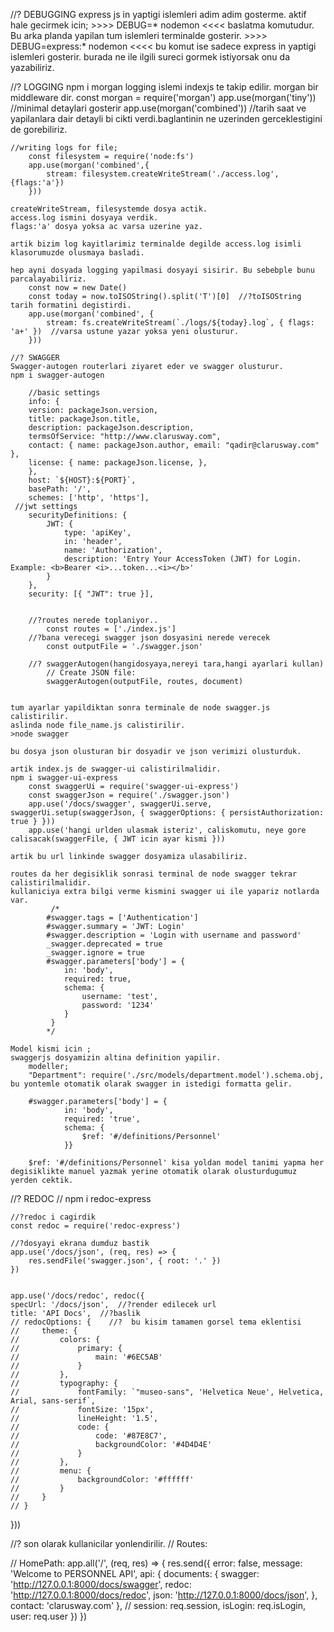 //? DEBUGGING 
    express js in yaptigi islemleri adim adim gosterme.
    aktif hale gecirmek icin; >>>> DEBUG=* nodemon <<<< baslatma komutudur. Bu arka planda yapilan tum islemleri terminalde gosterir.
    >>>> DEBUG=express:* nodemon <<<< bu komut ise sadece express in yaptigi islemleri gosterir. burada ne ile ilgili sureci gormek istiyorsak onu da yazabiliriz.

//? LOGGING
    npm i morgan
    logging islemi indexjs te takip edilir. morgan bir middleware dir.
        const morgan = require('morgan')
        app.use(morgan('tiny'))   //minimal detaylari gosterir
        app.use(morgan('combined'))  //tarih saat ve yapilanlara dair detayli bi cikti verdi.baglantinin ne uzerinden gerceklestigini de gorebiliriz.

    //writing logs for file;
        const filesystem = require('node:fs')
        app.use(morgan('combined',{
            stream: filesystem.createWriteStream('./access.log',{flags:'a'})
        })) 

    createWriteStream, filesystemde dosya actik.
    access.log ismini dosyaya verdik.
    flags:'a' dosya yoksa ac varsa uzerine yaz.
    
    artik bizim log kayitlarimiz terminalde degilde access.log isimli klasorumuzde olusmaya basladi.

    hep ayni dosyada logging yapilmasi dosyayi sisirir. Bu sebebple bunu parcalayabiliriz.
        const now = new Date()
        const today = now.toISOString().split('T')[0]  //?toISOString tarih formatini degistirdi.
        app.use(morgan('combined', {
            stream: fs.createWriteStream(`./logs/${today}.log`, { flags: 'a+' })  //varsa ustune yazar yoksa yeni olusturur.
        }))

    //? SWAGGER
    Swagger-autogen routerlari ziyaret eder ve swagger olusturur.
    npm i swagger-autogen

        //basic settings
        info: {
		version: packageJson.version,
		title: packageJson.title,
		description: packageJson.description,
		termsOfService: "http://www.clarusway.com",
		contact: { name: packageJson.author, email: "qadir@clarusway.com" },
		license: { name: packageJson.license, },
	    },
	    host: `${HOST}:${PORT}`,
	    basePath: '/',
	    schemes: ['http', 'https'],
     //jwt settings
        securityDefinitions: {
            JWT: {
                type: 'apiKey',
                in: 'header',
                name: 'Authorization',
                description: 'Entry Your AccessToken (JWT) for Login. Example: <b>Bearer <i>...token...<i></b>'
            }
        },
        security: [{ "JWT": true }],


        //?routes nerede toplaniyor..
            const routes = ['./index.js']
        //?bana verecegi swagger json dosyasini nerede verecek
            const outputFile = './swagger.json'

        //? swaggerAutogen(hangidosyaya,nereyi tara,hangi ayarlari kullan)
            // Create JSON file:
            swaggerAutogen(outputFile, routes, document)


    tum ayarlar yapildiktan sonra terminale de node swagger.js calistirilir.
    aslinda node file_name.js calistirilir.
    >node swagger

    bu dosya json olusturan bir dosyadir ve json verimizi olusturduk.

    artik index.js de swagger-ui calistirilmalidir.
    npm i swagger-ui-express
        const swaggerUi = require('swagger-ui-express')
        const swaggerJson = require('./swagger.json')
        app.use('/docs/swagger', swaggerUi.serve, swaggerUi.setup(swaggerJson, { swaggerOptions: { persistAuthorization: true } }))
        app.use('hangi urlden ulasmak isteriz', caliskomutu, neye gore calisacak(swaggerFile, { JWT icin ayar kismi }))

    artik bu url linkinde swagger dosyamiza ulasabiliriz.

    routes da her degisiklik sonrasi terminal de node swagger tekrar calistirilmalidir.
    kullaniciya extra bilgi verme kismini swagger ui ile yapariz notlarda var.
             /*
            #swagger.tags = ['Authentication']
            #swagger.summary = 'JWT: Login'
            #swagger.description = 'Login with username and password'
            _swagger.deprecated = true
            _swagger.ignore = true
            #swagger.parameters['body'] = {
                in: 'body',
                required: true,
                schema: {
                    username: 'test',
                    password: '1234'
                }
             }
            */

    Model kismi icin ;
    swaggerjs dosyamizin altina definition yapilir.
        modeller;
        "Department": require('./src/models/department.model').schema.obj,
    bu yontemle otomatik olarak swagger in istedigi formatta gelir.

        #swagger.parameters['body'] = {
                in: 'body',
                required: 'true',
                schema: {
                    $ref: '#/definitions/Personnel'
                }}

        $ref: '#/definitions/Personnel' kisa yoldan model tanimi yapma her degisiklikte manuel yazmak yerine otomatik olarak olusturdugumuz yerden cektik.


//? REDOC
    // npm i redoc-express

    //?redoc i cagirdik
    const redoc = require('redoc-express')

    //?dosyayi ekrana dumduz bastik
    app.use('/docs/json', (req, res) => {
        res.sendFile('swagger.json', { root: '.' })
    })


    app.use('/docs/redoc', redoc({
    specUrl: '/docs/json',  //?render edilecek url
    title: 'API Docs',  //?baslik
    // redocOptions: {    //?  bu kisim tamamen gorsel tema eklentisi
    //     theme: {    
    //         colors: {
    //             primary: {
    //                 main: '#6EC5AB'
    //             }
    //         },
    //         typography: {
    //             fontFamily: `"museo-sans", 'Helvetica Neue', Helvetica, Arial, sans-serif`,
    //             fontSize: '15px',
    //             lineHeight: '1.5',
    //             code: {
    //                 code: '#87E8C7',
    //                 backgroundColor: '#4D4D4E'
    //             }
    //         },
    //         menu: {
    //             backgroundColor: '#ffffff'
    //         }
    //     }
    // }
}))



//? son olarak kullanicilar yonlendirilir.
// Routes:

// HomePath:
        app.all('/', (req, res) => {
            res.send({
                error: false,
                message: 'Welcome to PERSONNEL API',
                api: {
                    documents: {
                        swagger: 'http://127.0.0.1:8000/docs/swagger',
                        redoc: 'http://127.0.0.1:8000/docs/redoc',
                        json: 'http://127.0.0.1:8000/docs/json',
                    },
                    contact: 'clarusway.com'
                },
                // session: req.session,
                isLogin: req.isLogin,
                user: req.user
            })
        })